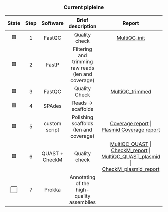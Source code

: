 
<h3 align="center">Current pipleine</h3>
  
|State|Step|Software|Brief description| Report | Notes |
|:--:|:--:|:--:|:--:|:--:|:--:|
| 🟩 | 1 | FastQC | Quality check | [MultiQC_init](https://edgeemer.github.io/B_burgdorferi_MuliQC_init/) |  |
| 🟩 | 2 | FastP | Filtering and trimming raw reads (len and coverage) |  |  |
| 🟩 | 3 | FastQC | Quality Check | [MultiQC_trimmed](https://edgeemer.github.io/B_burgdorferi_MultiQC_trimmed/) |  |
| 🟩 | 4 | SPAdes | Reads -> scaffolds |  |  |
| 🟩 | 5 | custom script | Polishing scaffolds (len and coverage) | [Coverage report](https://github.com/edgeemer/Borrelia_burgdorferi/blob/86969b7b0d02f612bfcbaf97d3bcf47b85117c10/Reports/Coverage_SPAdes_report.md) \| [Plasmid Coverage report](https://github.com/edgeemer/Borrelia_burgdorferi/blob/dbe2e43aecbf186ad0d9272a0bb710274e233043/Reports/Coverage_SPAdes_plasmid_report.md) |  |
| 🟩 | 6 | QUAST + CheckM | Quality check | [MultiQC_QUAST](https://edgeemer.github.io/B_burgdorferi_MultiQC_QUAST/) \| [CheckM_report](https://github.com/edgeemer/Borrelia_burgdorferi/blob/9c0f8b651fe3bc0402f85996132c94f22af79388/Reports/CheckM_result.md) \| [MultiQC_QUAST_plasmid](https://edgeemer.github.io/B_burgdorferi_MultiQC_QUAST_plasmid/) \| [CheckM_plasmid_report](https://github.com/edgeemer/Borrelia_burgdorferi/blob/4b76ed1e7a865df019c402501f47282d3407ed6b/Reports/CheckM_plasmid_report.md) |  |
| ⬜️ | 7 | Prokka | Annotating of the high-quality assemblies |  |  |
